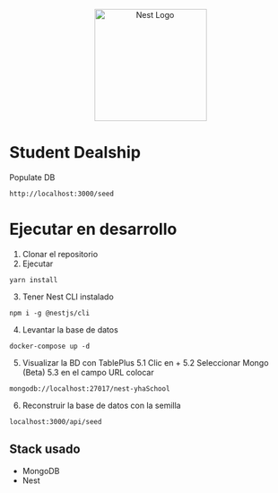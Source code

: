 <p align="center">
  <a href="http://nestjs.com/" target="blank"><img src="https://nestjs.com/img/logo-small.svg" width="200" alt="Nest Logo" /></a>
</p>

# Student Dealship

Populate DB

```
http://localhost:3000/seed
```

# Ejecutar en desarrollo

1. Clonar el repositorio
2. Ejecutar

```
yarn install
```

3. Tener Nest CLI instalado

```
npm i -g @nestjs/cli
```

4. Levantar la base de datos

```
docker-compose up -d
```

5. Visualizar la BD con TablePlus
5.1 Clic en +
5.2 Seleccionar Mongo (Beta)
5.3 en el campo URL colocar
```
mongodb://localhost:27017/nest-yhaSchool
```

6. Reconstruir la base de datos con la semilla
```
localhost:3000/api/seed
```

## Stack usado

- MongoDB
- Nest
